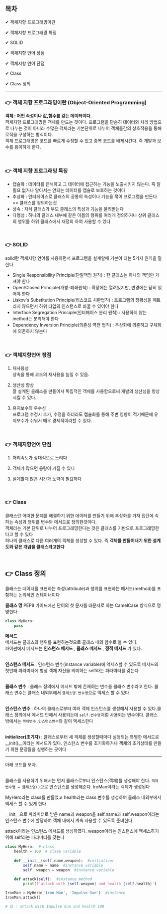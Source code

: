 ## 목차 
✔ 객체지향 프로그래밍이란    

✔ 객체지향 프로그래밍 특징   
     
✔ SOLID    
    
✔ 객체지향 언어 장점     
   
✔ 객체지향 언어 단점      
   
✔ Class          

✔ Class 정의            

* * *
                 
### 👉 객체 지향 프로그래밍이란 (Object-Oriented Programming)
__객체 : 어떤 속성이나 값,함수를 갖는 데이터이다.__      
객체지향 프로그래밍은 객체를 만드는 것이다. 프로그램을 단순히 데이터와 처리 방법으로 나누는 것이 아니라
수많은 객체라는 기본단위로 나누어 객체들간의 상호작용을 통해 로직을 구성하는 방식이다.   
객체 프로그래밍은 코드를 빠르게 수정할 수 있고 중복 코드를 배제시킨다. 즉 개발과 보수를 용이하게 한다.       

<br>

### 👉 객체 지향 프로그래밍 특징
- 캡슐화 : 데이터를 은닉하고 그 데이터에 접근하는 기능을 노출시키지 않는다. 즉 알 필요 없거나 알아서는 안되는
데이터를 캡슐로 보호하는 것이다   
- 추상화 : 인터페이스로 클래스의 공통의 속성이나 기능을 묶어 프로그램을 만든다 == 클래스를 정의하는것    
- 상속 : 자식 클래스가 부모 클래스의 특성과 기능을 물려받는다   
- 다형성 : 하나의 클래스 내부에 같은 이름의 행위를 여러개 정의하거나 상위 클래스의 행위를 하위 클래스에서
재정의 하여 사용할 수 있다   

<br>

### 👉 SOLID
solid란 객체지향 언어를 사용하면서 프로그램을 설계할때 기본이 되는 5가지 원칙을 말한다    
- Single Responsibility Principle(단일책임 원칙) : 한 클래스는 하나의 책임만 가져야 한다   
- Open/Closed Principle(개방-폐쇄원칙) : 확장에는 열려있지만, 변경에는 닫혀 있어야 한다   
- Liskov's Substitution Principle(리스코프 치환법칙) : 프로그램의 정확성을 깨트리지 않으면서 하위 타입의
인스턴스로 바꿀 수 있어야 한다   
- Interface Segregation Principle(인터페이스 분리 원칙) : 사용하지 않는 method는 분리해야 한다   
- Dependency Inversion Principle(의존성 역전 법칙) : 추상화에 의존하고 구체화에 의존하지 않는다     

<br>

### 👉 객체지향언어 장점
1. 재사용성    
상속을 통해 코드의 재사용을 높일 수 있음.   
  
2. 생산성 향상   
잘 설계된 클래스를 만들어서 독립적인 객체를 사용함으로써 개발의 생산성을 향상시킬 수 있다.   

3. 유지보수의 우수성   
프로그램 수정시 추가, 수정을 하더라도 캡슐화를 통해 주변 영향이 적기때문에 유지보수가 쉬워서 매우 경제적이라할 수 있다.    

<br>

### 👉 객체지향언어 단점
1. 처리속도가 상대적으로 느리다     
  
2. 객체가 많으면 용량이 커질 수 있다     

3. 설계할때 많은 시간과 노력이 필요하다   
<br>

### 👉 Class      
클래스란 어떠한 문제를 해결하기 위한 데이터를 만들기 위해 추상화를 거쳐 집단에 속하는 속성과 행위를 변수와
메서드로 정의한것이다.    
객체라는 기본 단위로 나누어 프로그래밍한다는 것은 클래스를 기반으로 프로그래밍한다고 할 수 있다   
하나의 클래스로 다른 여러개의 객체를 생성할 수 있다. 즉 __객체를 만들어내기 위한 설계도와 같은 개념을 클래스라고한다__

<br>

## 👉 Class 정의   
클래스는 데이터를 표현하는 속성(attribute)과 행위를 표현하는 메서드(method)를 포함하는 논리적인 컨테이너이다      

__클래스 명__
PEP8 가이드에선 단어의 첫 문자를 대문자로 하는 CamelCase 방식으로 명명한다
```python
class MyHero:
    pass
```

__메서드__   
메서드는 클래스의 행위를 표현하는것으로 클래스 내의 함수로 볼 수 있다.    
파이썬에서 메서드는 __인스턴스 메서드__ , __클래스 메서드__ , __정적 메서드__ 가 있다.    
<br>

__인스턴스 메서드__ : 인스턴스 변수(instance variable)에 액세스할 수 있도록 메서드의 첫번째 파라미터에 
항상 객체 자신을 의미하는 self라는 파라미터를 갖는다       
<br>

__클래스 변수__ : 클래스 정의에서 메서드 밖에 존재하는 변수를 클래스 변수라고 한다. 클래스 변수는 
클래스 내외부에서 ```클래스명.변수명```으로 액세스 할 수 있다    
<br>

__인스턴스 변수__ : 하나의 클래스로부터 여러 객체 인스턴스를 생성해서 사용할 수 있다.클래스 정의에서 메서드
안에서 사용되는데 ```self.변수명```처럼 사용되는 변수이다. 클래스 밖에서는 ```객체변수.인스턴스변수```와
같이 액세스한다    
<br>

__initializer(초기자)__ : 클래스로부터 새 객체를 생성할때마다 실행되는 특별한 메서드로 __init()__이라는
메서드가 있다. 인스턴스 변수를 초기화하거나 객체의 초기상태를 만들기 위한 문장들을 실행하는 곳이다
<br>

* * *
아래 코드를 보자.  
<br>
  
클래스를 사용하기 위해서는 먼저 클래스로부터 인스턴스(객체)를 생성해야 한다. ```객체 변수명 = 클래스명()```으로 
인스턴스를 생성해준다. IroMan이라는 객체가 생성된다     

MyHero라는 class를 만들었고 health라는 class 변수를 생성하여 클래스 내외부에서 액세스 할 수 있게 한다      

__init__으로 파라미터로 받은 name과 weapon을 self.name과 self.weapon이라는 인스턴스 변수에 할당하여 객체
내에서 계속 사용할 수 있도록 준비한다      

attack이라는 인스턴스 메서드를 생성하였다. weapon이라는 인스턴스에 액세스하기 위해 self라는 파라미터를 갖는다
```python
class MyHero:  # class
    health = 100  # clsaa variable
    
    def __init__(self,name,weapon):  #initializer
        self.name = name  #instance variable
        self. weapon = weapon  #instance variable
        
    def attack(self):  #instance method
        print(f'attack with {self.weapon} and health {self.health}')

IronMan = MyHero('Iron Man', 'Impulse Gun')  #instance
IronMan.attack()

# 답 : attack with Impulse Gun and health 100
```